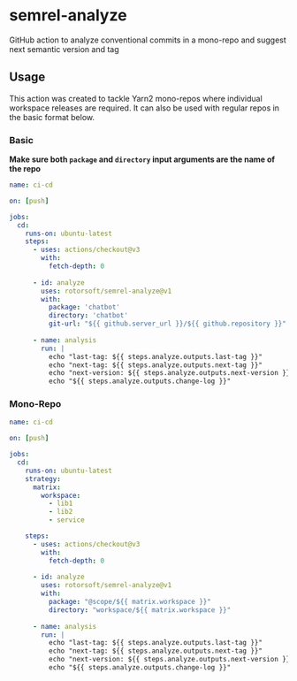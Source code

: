 # semrel-analyze

GitHub action to analyze conventional commits in a mono-repo and suggest next semantic version and tag

## Usage

This action was created to tackle Yarn2 mono-repos where individual workspace releases are required. It can also be used with regular repos in the basic format below.

### Basic

**Make sure both `package` and `directory` input arguments are the name of the repo**

```yaml
name: ci-cd

on: [push]

jobs:
  cd:
    runs-on: ubuntu-latest
    steps:
      - uses: actions/checkout@v3
        with:
          fetch-depth: 0
          
      - id: analyze
        uses: rotorsoft/semrel-analyze@v1
        with:
          package: 'chatbot'
          directory: 'chatbot'
          git-url: "${{ github.server_url }}/${{ github.repository }}"
          
      - name: analysis
        run: |
          echo "last-tag: ${{ steps.analyze.outputs.last-tag }}"
          echo "next-tag: ${{ steps.analyze.outputs.next-tag }}"
          echo "next-version: ${{ steps.analyze.outputs.next-version }}"
          echo "${{ steps.analyze.outputs.change-log }}"
```

### Mono-Repo

```yaml
name: ci-cd

on: [push]

jobs:
  cd:
    runs-on: ubuntu-latest
    strategy:
      matrix:
        workspace:
          - lib1
          - lib2
          - service

    steps:
      - uses: actions/checkout@v3
        with:
          fetch-depth: 0
          
      - id: analyze
        uses: rotorsoft/semrel-analyze@v1
        with:
          package: "@scope/${{ matrix.workspace }}"
          directory: "workspace/${{ matrix.workspace }}"
          
      - name: analysis
        run: |
          echo "last-tag: ${{ steps.analyze.outputs.last-tag }}"
          echo "next-tag: ${{ steps.analyze.outputs.next-tag }}"
          echo "next-version: ${{ steps.analyze.outputs.next-version }}"
          echo "${{ steps.analyze.outputs.change-log }}"
```
